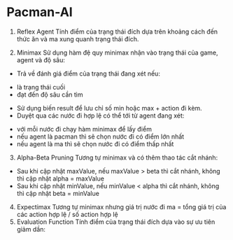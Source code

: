 # Pacman-AI
 
 1. Reflex Agent
 Tính điểm của trạng thái đích dựa trên khoảng cách đến thức ăn và ma xung quanh trạng thái đích.

 2. Minimax
Sử dụng hàm đệ quy minimax nhận vào trạng thái của game, agent và độ sâu:
- Trả về đánh giá điểm của trạng thái đang xét nếu:
+ là trạng thái cuối
+ đạt đến độ sâu cần tìm
- Sử dụng biến result để lưu chỉ số min hoặc max + action đi kèm.
- Duyệt qua các nước đi hợp lệ có thể tới từ agent đang xét:
+ với mỗi nước đi chạy hàm minimax để lấy điểm
+ nếu agent là pacman thì sẽ chọn nước đi có điểm lớn nhất
+ nếu agent là ma thì sẽ chọn nước đi có điểm thấp nhất

 3. Alpha-Beta Pruning
 Tương tự minimax và có thêm thao tác cắt nhánh:
 - Sau khi cập nhật maxValue, nếu maxValue > beta thì cắt nhánh, không thì cập nhật alpha = maxValue
 - Sau khi cập nhật minValue, nếu minValue < alpha thì cắt nhánh, không thì cập nhật beta = minValue
 4. Expectimax
 Tương tự minimax nhưng giá trị nước đi ma = tổng giá trị của các action hợp lệ / số action hợp lệ
 5. Evaluation Function
 Tính điểm của trạng thái đích dựa vào sự ưu tiên giảm dần:


